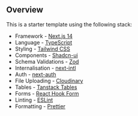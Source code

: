 ## Overview

This is a starter template using the following stack:

- Framework - [Next.js 14](https://nextjs.org)
- Language - [TypeScript](https://www.typescriptlang.org)
- Styling - [Tailwind CSS](https://tailwindcss.com)
- Components - [Shadcn-ui](https://ui.shadcn.com)
- Schema Validations - [Zod](https://zod.dev)
- Internalisation - [next-intl](https://next-intl-docs.vercel.app/)
- Auth - [next-auth](https://next-auth.js.org)
- File Uploading - [Cloudinary](https://cloudinary.com)
- Tables - [Tanstack Tables](https://ui.shadcn.com/docs/components/data-table)
- Forms - [React Hook Form](https://ui.shadcn.com/docs/components/form)
- Linting - [ESLint](https://eslint.org)
- Formatting - [Prettier](https://prettier.io)
